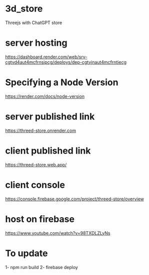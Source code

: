 # 3d_store
Threejs with ChatGPT store
# server hosting 
https://dashboard.render.com/web/srv-cgtvd4aut4mcfrnsipcg/deploys/dep-cgtvjnaut4mcfrntiecg
# Specifying a Node Version
https://render.com/docs/node-version

# server published link
https://threed-store.onrender.com

# client published link
https://threed-store.web.app/

# client console
https://console.firebase.google.com/project/threed-store/overview

# host on firebase
https://www.youtube.com/watch?v=98TXDLZLyNs

# To update 
1- npm run build
2- firebase deploy